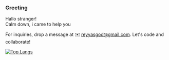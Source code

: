 ### Greeting <br>

Hallo stranger! <br>
Calm down, i came to help you <br>


For inquiries, drop a message at ✉️ reyyasgod@gmail.com. Let's code and collaborate!

[![Top Langs](https://github-readme-stats.vercel.app/api/top-langs/?username=tarnishedrey&theme=radical)](https://github.com/tarnishedrey)








<!--
**tarnishedrey/tarnishedrey** is a ✨ _special_ ✨ repository because its `README.md` (this file) appears on your GitHub profile.

Here are some ideas to get you started:

- 🔭 I’m currently working on ...
- 🌱 I’m currently learning ...
- 👯 I’m looking to collaborate on ...
- 🤔 I’m looking for help with ...
- 💬 Ask me about ...
- 📫 How to reach me: ...
- 😄 Pronouns: ...
- ⚡ Fun fact: ...
-->
